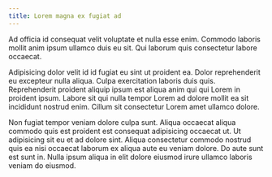 ```yaml
---
title: Lorem magna ex fugiat ad
---
```


Ad officia id consequat velit voluptate et nulla esse enim. Commodo laboris mollit anim ipsum ullamco duis eu sit. Qui laborum quis consectetur labore occaecat.

Adipisicing dolor velit id id fugiat eu sint ut proident ea. Dolor reprehenderit eu excepteur nulla aliqua. Culpa exercitation laboris duis quis. Reprehenderit proident aliquip ipsum est aliqua anim qui qui Lorem in proident ipsum. Labore sit qui nulla tempor Lorem ad dolore mollit ea sit incididunt nostrud enim. Cillum sit consectetur Lorem amet ullamco dolore.

Non fugiat tempor veniam dolore culpa sunt. Aliqua occaecat aliqua commodo quis est proident est consequat adipisicing occaecat ut. Ut adipisicing sit eu et ad dolore sint. Aliqua consectetur commodo nostrud quis ea nisi occaecat laborum ex aliqua aute eu veniam dolore. Do aute sunt est sunt in. Nulla ipsum aliqua in elit dolore eiusmod irure ullamco laboris veniam do eiusmod.